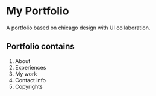 # My Portfolio
A portfolio based on chicago design with UI collaboration.

## Portfolio contains
1. About
2. Experiences
3. My work
4. Contact info
5. Copyrights